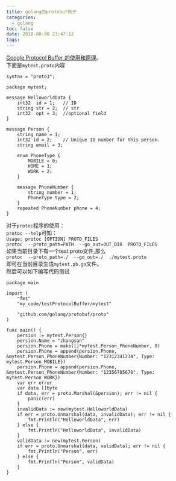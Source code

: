 ```yaml
---
title: golang的protobuf例子
categories:
  - golang
toc: false
date: 2018-08-06 23:47:12
tags:
---
```


[Google Protocol Buffer 的使用和原理](https://www.ibm.com/developerworks/cn/linux/l-cn-gpb/index.html)。  
下面是`mytest.proto`内容
```
syntax = "proto3";

package mytest;

message HelloworldData {
    int32  id = 1;   // ID
    string str = 2;  // str
    int32  opt = 3;  //optional field
}

message Person {
    string name = 1;
    int32 id = 2;    // Unique ID number for this person.
    string email = 3;
 
    enum PhoneType {
        MOBILE = 0;
        HOME = 1;
        WORK = 2;
    }
 
    message PhoneNumber {
        string number = 1;
        PhoneType type = 2;
    }
    repeated PhoneNumber phone = 4;
}
```
对于`protoc`程序的使用：  
`protoc --help`可知：  
`Usage: protoc [OPTION] PROTO_FILES`  
`protoc  --proto_path=PATH  --go_out=OUT_DIR  PROTO_FILES`  
如果当前目录下有一个test.proto文件,那么  
`protoc  --proto_path=./  --go_out=./  ./mytest.proto`  
即可在当前目录生成`mytest.pb.go`文件。  
然后可以如下编写代码测试
```golang
package main

import (
	"fmt"
	"my_code/testProtocolBuffer/mytest"

	"github.com/golang/protobuf/proto"
)

func main() {
	persion := mytest.Person{}
	persion.Name = "zhangsan"
	persion.Phone = make([]*mytest.Person_PhoneNumber, 0)
	persion.Phone = append(persion.Phone, &mytest.Person_PhoneNumber{Number: "12312341234", Type: mytest.Person_MOBILE})
	persion.Phone = append(persion.Phone, &mytest.Person_PhoneNumber{Number: "12356785678", Type: mytest.Person_WORK})
	var err error
	var data []byte
	if data, err = proto.Marshal(&persion); err != nil {
		panic(err)
	}
	invalidData := new(mytest.HelloworldData)
	if err = proto.Unmarshal(data, invalidData); err != nil {
		fmt.Println("HelloworldData", err)
	} else {
		fmt.Println("HelloworldData", invalidData)
	}
	validData := new(mytest.Person)
	if err = proto.Unmarshal(data, validData); err != nil {
		fmt.Println("Person", err)
	} else {
		fmt.Println("Person", validData)
	}
}
```
